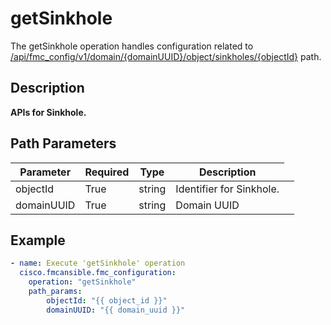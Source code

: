 # getSinkhole

The getSinkhole operation handles configuration related to [/api/fmc_config/v1/domain/{domainUUID}/object/sinkholes/{objectId}](/paths//api/fmc_config/v1/domain/{domain_uuid}/object/sinkholes/{object_id}.md) path.&nbsp;
## Description
**APIs for Sinkhole.**

## Path Parameters
| Parameter | Required | Type | Description |
| --------- | -------- | ---- | ----------- |
| objectId | True | string <td colspan=3> Identifier for Sinkhole. |
| domainUUID | True | string <td colspan=3> Domain UUID |

## Example
```yaml
- name: Execute 'getSinkhole' operation
  cisco.fmcansible.fmc_configuration:
    operation: "getSinkhole"
    path_params:
        objectId: "{{ object_id }}"
        domainUUID: "{{ domain_uuid }}"

```